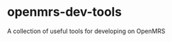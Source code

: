openmrs-dev-tools
============================
A collection of useful tools for developing on OpenMRS